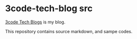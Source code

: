 # 3code-tech-blog src

[3code Tech Blogs](https://tech-blog.3code.dev) is my blog.

This repository contains source markdown, and sampe codes.
